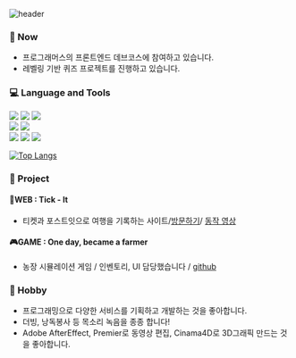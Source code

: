 ![header](https://capsule-render.vercel.app/api?type=waving&color=0:ffd5d5,100:ffdcc4&height=200&section=header&text=안녕하세요&fontSize=30&fontAlignY=40&desc=디자인과%20개발을%20좋아하는%20개발자%20편미해입니다&descSize=16&descAlignY=55&animation=fadeIn&fontColor=33312f)
### 🏃‍ Now
- 프로그래머스의 프론트엔드 데브코스에 참여하고 있습니다.
- 레벨링 기반 퀴즈 프로젝트를 진행하고 있습니다.

### 💻 Language and Tools
<img src="https://img.shields.io/badge/JavaScript-F7DF1E?style=flat-square&logo=javascript&logoColor=white"> <img src="https://img.shields.io/badge/CSS-1572B6?style=flat-square&logo=CSS3&logoColor=white"> <img src="https://img.shields.io/badge/HTML-E34F26?style=flat-square&logo=HTML5&logoColor=white">  
<img src="https://img.shields.io/badge/React-61DAFB?style=flat-square&logo=React&logoColor=white"> <img src="https://img.shields.io/badge/C++-00599C?style=flat-square&logo=c%2B%2B&logoColor=white">  
<img src="https://img.shields.io/badge/MySQL-4479A1?style=flat-square&logo=MySQL&logoColor=white">
<img src="https://img.shields.io/badge/AWS-232F3E?style=flat-square&logo=Amazon-AWS&logoColor=white"> 
<img src="https://img.shields.io/badge/Github-181717?style=flat-square&logo=github&logoColor=white"> 


[![Top Langs](https://github-readme-stats.vercel.app/api/top-langs/?username=smilehae&layout=compact)](https://github.com/anuraghazra/github-readme-stats)



### 🎉 Project
#### 🌻WEB : Tick - It
- 티켓과 포스트잇으로 여행을 기록하는 사이트/[방문하기](http://3.36.224.224:3030)/ [동작 영상](https://www.youtube.com/watch?v=0f2Z-i2MtYM&t=39s)  

#### 🎮GAME : One day, became a farmer
- 농장 시뮬레이션 게임 / 인벤토리, UI 담당했습니다 / [github](https://github.com/team-Primis/Farm_Totall)


 ### 🎻 Hobby
- 프로그래밍으로 다양한 서비스를 기획하고 개발하는 것을 좋아합니다.
- 더빙, 낭독봉사 등 목소리 녹음을 종종 합니다!
- Adobe AfterEffect, Premier로 동영상 편집, Cinama4D로 3D그래픽 만드는 것을 좋아합니다.




<!--
**smilehae/smilehae** is a ✨ _special_ ✨ repository because its `README.md` (this file) appears on your GitHub profile.

Here are some ideas to get you started:

- 🔭 I’m currently working on ...
- 🌱 I’m currently learning ...
- 👯 I’m looking to collaborate on ...
- 🤔 I’m looking for help with ...
- 💬 Ask me about ...
- 📫 How to reach me: ...
- 😄 Pronouns: ...
- ⚡ Fun fact: ...
-->
